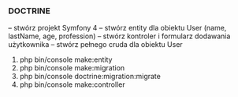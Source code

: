 ### DOCTRINE ###

– stwórz projekt Symfony 4
– stwórz entity dla obiektu User (name, lastName, age, profession)
– stwórz kontroler i formularz dodawania użytkownika
– stwórz pełnego cruda dla obiektu User


1. php bin/console make:entity 
2. php bin/console make:migration
3. php bin/console doctrine:migration:migrate
4. php bin/console make:controller
